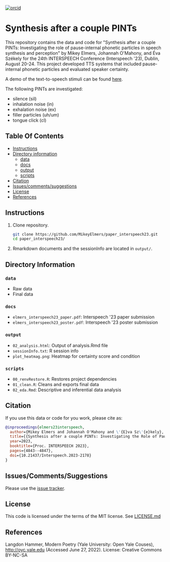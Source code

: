 [![orcid](https://img.shields.io/badge/ORCID-0000--0002--3929--788X-green?style=plastic&logo=orcid&url=https://orcid.org/0000-0002-3929-788X)](https://orcid.org/0000-0002-3929-788X)

# Synthesis after a couple PINTs
This repository contains the data and code for "Synthesis after a couple PINTs: Investigating the role of pause-internal phonetic particles in speech synthesis and perception" by Mikey Elmers, Johannah O'Mahony, and Éva Székely for the 24th INTERSPEECH Conference (Interspeech '23), Dublin, August 20-24. This project developed TTS systems that included pause-internal phonetic particles and evaluated speaker certainty.

A demo of the text-to-speech stimuli can be found [here](https://mikeyelmers.github.io/paper_interspeech23ttsdemo/). 

The following PINTs are investigated: 

* silence (sil)
* inhalation noise (in)
* exhalation noise (ex)
* filler particles (uh/um)
* tongue click (cl)

## Table Of Contents

- [Instructions](#instructions)
- [Directory information](#directory-information)
    * [data](#data)
    * [docs](#docs)
    * [output](#output)
    * [scripts](#scripts)
- [Citation](#citation)    
- [Issues/comments/suggestions](#issuescommentssuggestions)
- [License](#license)
- [References](#references)

## Instructions
1. Clone repository.
   ```bash
   git clone https://github.com/MikeyElmers/paper_interspeech23.git
   cd paper_interspeech23/
   ```
2. Rmarkdown documents and the sessionInfo are located in `output/`.

## Directory Information
### `data`
- Raw data
- Final data

### `docs`
- `elmers_interspeech23_paper.pdf`: Interspeech '23 paper submission
- `elmers_interspeech23_poster.pdf`: Interspeech '23 poster submission

### `output`
- `02_analysis.html`: Output of analysis.Rmd file
- `sessionInfo.txt`: R session info
- `plot_heatmag.png`: Heatmap for certainty score and condition

### `scripts`
- `00_renvRestore.R`: Restores project dependencies
- `01_clean.R`: Cleans and exports final data
- `02_eda.Rmd`: Descriptive and inferential data analysis

## Citation
If you use this data or code for you work, please cite as:
```bibtex
@inproceedings{elmers23interspeech,
  author={Mikey Elmers and Johannah O'Mahony and \'{E}va Sz\'{e}kely},
  title={{Synthesis after a couple PINTs: Investigating the Role of Pause-Internal Phonetic Particles in Speech Synthesis and Perception}},
  year=2023,
  booktitle={Proc. INTERSPEECH 2023},
  pages={4843--4847},
  doi={10.21437/Interspeech.2023-2178}
}
```

## Issues/Comments/Suggestions
Please use the [issue tracker](https://github.com/MikeyElmers/paper_interspeech23/issues). 

## License
This code is licensed under the terms of the MIT license. See [LICENSE.md](https://github.com/MikeyElmers/paper_interspeech23/blob/master/LICENSE.md) 

## References
Langdon Hammer, Modern Poetry (Yale University: Open Yale Couses), http://oyc.yale.edu (Accessed June 27, 2022). License: Creative Commons BY-NC-SA